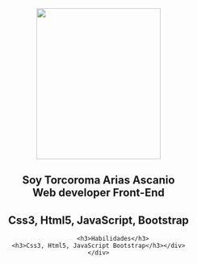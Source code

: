 <!DOCTYPE html>
<html lang="en">
<head>
    <meta charset="UTF-8">
    <meta http-equiv="X-UA-Compatible" content="IE=edge">
    <meta name="viewport" content="width=device-width, initial-scale=1.0">
  
</head>
<body>
      <div   align="center" >
    <img align="center" src="https://user-images.githubusercontent.com/52021560/234172631-55a8e9a5-198f-49ba-b2f5-f21e5f159cf3.png)" width="70%"   height="300vh" >
      <h2  align="center">Soy Torcoroma Arias Ascanio <br/> Web developer Front-End</h2>
                <h2  align="center">Css3,  Html5,  JavaScript,  Bootstrap</h2>
          <div>
                  
            <h3>Habilidades</h3>
    <h3>Css3, Html5, JavaScript Bootstrap</h3></div>
    </div>
  
</body>
</html>

